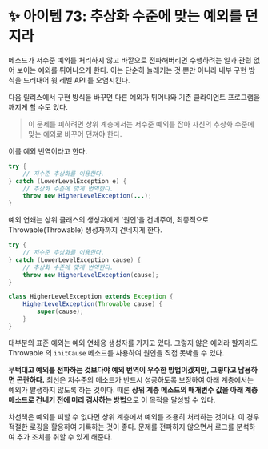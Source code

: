 # ✨ 아이템 73: 추상화 수준에 맞는 예외를 던지라

메소드가 저수준 예외를 처리하지 않고 바깥으로 전파해버리면 수행하려는 일과 관련 없어 보이는 예외를 튀어나오게 한다. 이는 단순히 놀래키는 것 뿐만 아니라 내부 구현 방식을 드러내어 윗 레벨 API 를 오염시킨다.

다음 릴리스에서 구현 방식을 바꾸면 다른 예외가 튀어나와 기존 클라이언트 프로그램을 깨지게 할 수도 있다.

> 이 문제를 피하려면 상위 계층에서는 저수준 예외를 잡아 자신의 추상화 수준에 맞는 예외로 바꾸어 던져야 한다.

이를 예외 번역이라고 한다.

```java
try {
    // 저수준 추상화를 이용한다.
} catch (LowerLevelException e) {
    // 추상화 수준에 맞게 번역한다.
    throw new HigherLevelException(...);
}
```

예외 연쇄는 상위 클래스의 생성자에게 '원인'을 건네주어, 최종적으로 Throwable(Throwable) 생성자까지 건네지게 한다.

```java
try {
    // 저수준 추상화를 이용한다.
} catch (LowerLevelException cause) {
    // 추상화 수준에 맞게 번역한다.
    throw new HigherLevelException(cause);
}

class HigherLevelException extends Exception {
    HigherLevelException(Throwable cause) {
        super(cause);
    }
}
```

대부분의 표준 예외는 예외 연쇄용 생성자를 가지고 있다. 그렇지 않은 예외라 할지라도 Throwable 의 `initCause` 메소드를 사용하여 원인을 직접 못박을 수 있다.

**무턱대고 예외를 전파하는 것보다야 예외 번역이 우수한 방법이겠지만, 그렇다고 남용하면 곤란하다.** 최선은 저수준의 메소드가 반드시 성공하도록 보장하여 아래 계층에서는 예외가 발생하지 않도록 하는 것이다. 때론 **상위 계층 메소드의 매개변수 값을 아래 계층 메소드로 건네기 전에 미리 검사하는 방법**으로 이 목적을 달성할 수 있다.

차선책은 예외를 피할 수 없다면 상위 계층에서 예외를 조용히 처리하는 것이다. 이 경우 적절한 로깅을 활용하여 기록하는 것이 좋다. 문제를 전파하지 않으면서 로그를 분석하여 추가 조치를 취할 수 있게 해준다.
